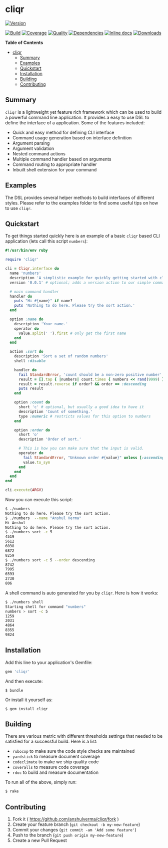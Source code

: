 # cliqr
[![Version](http://img.shields.io/gem/v/cliqr.svg?style=flat-square)](https://rubygems.org/gems/cliqr)

[![Build](http://img.shields.io/travis-ci/anshulverma/cliqr.svg?style=flat-square)](https://travis-ci.org/anshulverma/cliqr)
[![Coverage](http://img.shields.io/codeclimate/coverage/github/anshulverma/cliqr.svg?style=flat-square)](https://codeclimate.com/github/anshulverma/cliqr)
[![Quality](http://img.shields.io/codeclimate/github/anshulverma/cliqr.svg?style=flat-square)](https://codeclimate.com/github/anshulverma/cliqr)
[![Dependencies](http://img.shields.io/gemnasium/anshulverma/cliqr.svg?style=flat-square)](https://gemnasium.com/anshulverma/cliqr)
[![Inline docs](http://inch-ci.org/github/anshulverma/cliqr.svg?style=flat-square)](http://inch-ci.org/github/anshulverma/cliqr)
[![Downloads](http://img.shields.io/gem/dt/cliqr.svg?style=flat-square)](https://rubygems.org/gems/cliqr)

<!-- markdown-toc start - Don't edit this section. Run M-x markdown-toc/generate-toc again -->
**Table of Contents**

- [cliqr](#cliqr)
    - [Summary](#summary)
    - [Examples](#examples)
    - [Quickstart](#quickstart)
    - [Installation](#installation)
    - [Building](#building)
    - [Contributing](#contributing)

<!-- markdown-toc end -->


## Summary

`cliqr` is a lightweight yet feature rich framework which can be used to
build a powerful command line application. It provides a easy to use DSL
to define the interface of a application. Some of the features included:

- Quick and easy method for defining CLI interface
- Command usage generation based on interface definition
- Argument parsing
- Argument validation
- Nested command actions
- Multiple command handler based on arguments
- Command routing to appropriate handler
- Inbuilt shell extension for your command

## Examples

The DSL provides several helper methods to build interfaces of different
styles. Please refer to the examples folder to find some useful tips on
how to use `cliqr`.

## Quickstart

To get things started quickly here is an example of a basic `cliqr`
based CLI application (lets call this script `numbers`):

``` ruby
#!/usr/bin/env ruby

require 'cliqr'

cli = Cliqr.interface do
  name 'numbers'
  description 'A simplistic example for quickly getting started with cliqr.'
  version '0.0.1' # optional; adds a version action to our simple command

  # main command handler
  handler do
    puts "Hi #{name}" if name?
    puts 'Nothing to do here. Please try the sort action.'
  end

  option :name do
    description 'Your name.'
    operator do
      value.split(' ').first # only get the first name
    end
  end

  action :sort do
    description 'Sort a set of random numbers'
    shell :disable

    handler do
      fail StandardError, 'count should be a non-zero positive number' unless count > 0
      result = [].tap { |numbers| count.times { numbers << rand(9999) } }.sort
      result = result.reverse if order? && order == :descending
      puts result
    end

    option :count do
      short 'c' # optional, but usually a good idea to have it
      description 'Count of something.'
      type :numeric # restricts values for this option to numbers
    end

    option :order do
      short 'o'
      description 'Order of sort.'

      # This is how you can make sure that the input is valid.
      operator do
        fail StandardError, "Unknown order #{value}" unless [:ascending, :descending].include?(value.to_sym)
        value.to_sym
      end
    end
  end
end

cli.execute(ARGV)
```

Now you can execute this script:

``` bash
$ ./numbers
Nothing to do here. Please try the sort action.
$ ./numbers  --name "Anshul Verma"
Hi Anshul
Nothing to do here. Please try the sort action.
$ ./numbers sort -c 5
4519
5612
6038
6872
8259
$ ./numbers sort -c 5 --order descending
8742
7995
6593
2730
806
```

A shell command is auto generated for you by `cliqr`. Here is how it works:

``` bash
$ ./numbers shell
Starting shell for command "numbers"
numbers > sort -c 5
1259
2031
4864
8355
9824
```

## Installation

Add this line to your application's Gemfile:

```ruby
gem 'cliqr'
```

And then execute:

    $ bundle

Or install it yourself as:

    $ gem install cliqr

## Building

There are various metric with different thresholds settings that needed
to be satisfied for a successful build. Here is a list:

- `rubocop` to make sure the code style checks are maintained
- `yardstick` to measure document coverage
- `codeclimate` to make we ship quality code
- `coveralls` to measure code coverage
- `rdoc` to build and measure documentation

To run all of the above, simply run:

```bash
$ rake
```

## Contributing

1. Fork it ( https://github.com/anshulverma/cliqr/fork )
2. Create your feature branch (`git checkout -b my-new-feature`)
3. Commit your changes (`git commit -am 'Add some feature'`)
4. Push to the branch (`git push origin my-new-feature`)
5. Create a new Pull Request
